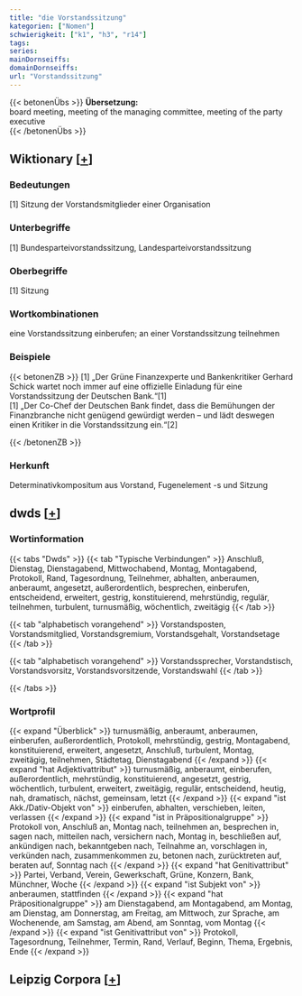 ```yaml
---
title: "die Vorstandssitzung"
kategorien: ["Nomen"]
schwierigkeit: ["k1", "h3", "r14"]
tags:
series:
mainDornseiffs:
domainDornseiffs:
url: "Vorstandssitzung"
---
```


{{< betonenÜbs >}}
**Übersetzung:**  
board meeting, meeting of the managing committee, meeting of the party executive  
{{< /betonenÜbs >}}

## Wiktionary [[+](https://de.wiktionary.org/wiki/Vorstandssitzung)]

### Bedeutungen
[1] Sitzung der Vorstandsmitglieder einer Organisation  

### Unterbegriffe
[1] Bundesparteivorstandssitzung, Landesparteivorstandssitzung  

### Oberbegriffe
[1] Sitzung  

### Wortkombinationen
eine Vorstandssitzung einberufen; an einer Vorstandssitzung teilnehmen  

### Beispiele
{{< betonenZB >}}
[1] „Der Grüne Finanzexperte und Bankenkritiker Gerhard Schick wartet noch immer auf eine offizielle Einladung für eine Vorstandssitzung der Deutschen Bank.“[1]  
[1] „Der Co-Chef der Deutschen Bank findet, dass die Bemühungen der Finanzbranche nicht genügend gewürdigt werden – und lädt deswegen einen Kritiker in die Vorstandssitzung ein.“[2]  

{{< /betonenZB >}}
### Herkunft
Determinativkompositum aus Vorstand, Fugenelement -s und Sitzung  



## dwds [[+](https://www.dwds.de/wb/Vorstandssitzung)]

### Wortinformation
{{< tabs "Dwds" >}}
{{< tab "Typische Verbindungen" >}}
Anschluß, Dienstag, Dienstagabend, Mittwochabend, Montag, Montagabend, Protokoll, Rand, Tagesordnung, Teilnehmer, abhalten, anberaumen, anberaumt, angesetzt, außerordentlich, besprechen, einberufen, entscheidend, erweitert, gestrig, konstituierend, mehrstündig, regulär, teilnehmen, turbulent, turnusmäßig, wöchentlich, zweitägig
{{< /tab >}}

{{< tab "alphabetisch vorangehend" >}}
Vorstandsposten, Vorstandsmitglied, Vorstandsgremium, Vorstandsgehalt, Vorstandsetage
{{< /tab >}}

{{< tab "alphabetisch vorangehend" >}}
Vorstandssprecher, Vorstandstisch, Vorstandsvorsitz, Vorstandsvorsitzende, Vorstandswahl
{{< /tab >}}

{{< /tabs >}}

### Wortprofil
{{< expand "Überblick" >}} turnusmäßig, anberaumt, anberaumen, einberufen, außerordentlich, Protokoll, mehrstündig, gestrig, Montagabend, konstituierend, erweitert, angesetzt, Anschluß, turbulent, Montag, zweitägig, teilnehmen, Städtetag, Dienstagabend {{< /expand >}}
{{< expand "hat Adjektivattribut" >}} turnusmäßig, anberaumt, einberufen, außerordentlich, mehrstündig, konstituierend, angesetzt, gestrig, wöchentlich, turbulent, erweitert, zweitägig, regulär, entscheidend, heutig, nah, dramatisch, nächst, gemeinsam, letzt {{< /expand >}}
{{< expand "ist Akk./Dativ-Objekt von" >}} einberufen, abhalten, verschieben, leiten, verlassen {{< /expand >}}
{{< expand "ist in Präpositionalgruppe" >}} Protokoll von, Anschluß an, Montag nach, teilnehmen an, besprechen in, sagen nach, mitteilen nach, versichern nach, Montag in, beschließen auf, ankündigen nach, bekanntgeben nach, Teilnahme an, vorschlagen in, verkünden nach, zusammenkommen zu, betonen nach, zurücktreten auf, beraten auf, Sonntag nach {{< /expand >}}
{{< expand "hat Genitivattribut" >}} Partei, Verband, Verein, Gewerkschaft, Grüne, Konzern, Bank, Münchner, Woche {{< /expand >}}
{{< expand "ist Subjekt von" >}} anberaumen, stattfinden {{< /expand >}}
{{< expand "hat Präpositionalgruppe" >}} am Dienstagabend, am Montagabend, am Montag, am Dienstag, am Donnerstag, am Freitag, am Mittwoch, zur Sprache, am Wochenende, am Samstag, am Abend, am Sonntag, vom Montag {{< /expand >}}
{{< expand "ist Genitivattribut von" >}} Protokoll, Tagesordnung, Teilnehmer, Termin, Rand, Verlauf, Beginn, Thema, Ergebnis, Ende {{< /expand >}}

## Leipzig Corpora [[+](https://corpora.uni-leipzig.de/en/res?word=Vorstandssitzung&corpusId=deu_newscrawl-public_2018)]

